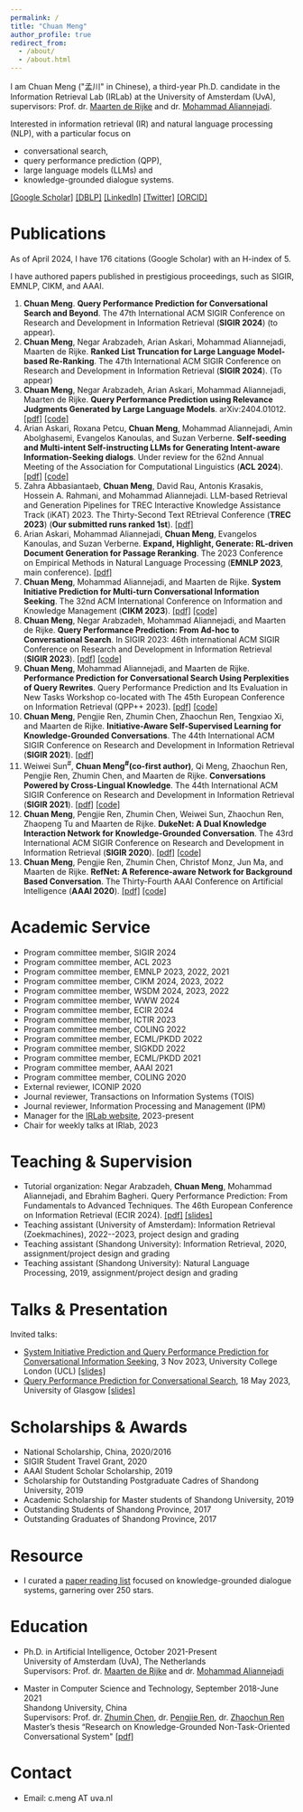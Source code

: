 ```yaml
---
permalink: /
title: "Chuan Meng"
author_profile: true
redirect_from: 
  - /about/
  - /about.html
---
```


I am Chuan Meng ("孟川" in Chinese), a third-year Ph.D. candidate in the Information Retrieval Lab (IRLab) at the University of Amsterdam (UvA), supervisors: Prof. dr. [Maarten de Rijke](https://staff.fnwi.uva.nl/m.derijke/bio/) and dr. [Mohammad Aliannejadi](https://aliannejadi.com/). 

Interested in information retrieval (IR) and natural language processing (NLP), with a particular focus on 
- conversational search, 
- query performance prediction (QPP), 
- large language models (LLMs) and 
- knowledge-grounded dialogue systems.  

[[Google Scholar]](https://scholar.google.com/citations?user=F5gFxkcAAAAJ&hl=en) [[DBLP]](https://dblp.org/pid/247/5768.html) [[LinkedIn]](https://www.linkedin.com/in/chuan-meng-354066217/) [[Twitter]](https://twitter.com/ChuanMg) [[ORCID]](https://orcid.org/0000-0002-1434-7596)


Publications
======

As of April 2024, I have 176 citations (Google Scholar) with an H-index of 5.

I have authored papers published in prestigious proceedings, such as SIGIR, EMNLP, CIKM, and AAAI. 
1. **Chuan Meng**. **Query Performance Prediction for Conversational Search and Beyond**. The 47th International ACM SIGIR Conference on Research and Development in Information Retrieval (**SIGIR 2024**) (to appear).
2. **Chuan Meng**, Negar Arabzadeh, Arian Askari, Mohammad Aliannejadi, Maarten de Rijke. **Ranked List Truncation for Large Language Model-based Re-Ranking**. The 47th International ACM SIGIR Conference on Research and Development in Information Retrieval (**SIGIR 2024**). (To appear)
3. **Chuan Meng**, Negar Arabzadeh, Arian Askari, Mohammad Aliannejadi, Maarten de Rijke. **Query Performance Prediction using Relevance Judgments Generated by Large Language Models**. arXiv:2404.01012. [[pdf]](https://arxiv.org/abs/2404.01012) [[code]](https://github.com/ChuanMeng/QPP-GenRE)
4. Arian Askari, Roxana Petcu, **Chuan Meng**, Mohammad Aliannejadi, Amin Abolghasemi, Evangelos Kanoulas, and Suzan Verberne. **Self-seeding and Multi-intent Self-instructing LLMs for Generating Intent-aware Information-Seeking dialogs**. Under review for the 62nd Annual Meeting of the Association for Computational Linguistics (**ACL 2024**). [[pdf]](https://arxiv.org/abs/2402.11633) [[code]](https://github.com/arian-askari/solid) 
5. Zahra Abbasiantaeb, **Chuan Meng**, David Rau, Antonis Krasakis, Hossein A. Rahmani, and Mohammad Aliannejadi. LLM-based Retrieval and Generation Pipelines for TREC Interactive Knowledge Assistance Track (iKAT) 2023. The Thirty-Second Text REtrieval Conference (**TREC 2023**) (**Our submitted runs ranked 1st**). [[pdf]](https://trec.nist.gov/pubs/trec32/papers/IRLab-Amsterdam.K.pdf)
6. Arian Askari, Mohammad Aliannejadi, **Chuan Meng**, Evangelos Kanoulas, and Suzan Verberne. **Expand, Highlight, Generate: RL-driven Document Generation for Passage Reranking**. The 2023 Conference on Empirical Methods in Natural Language Processing (**EMNLP 2023**, main conference). [[pdf]](https://aclanthology.org/2023.emnlp-main.623/)  
7. **Chuan Meng**, Mohammad Aliannejadi, and Maarten de Rijke. **System Initiative Prediction for Multi-turn Conversational Information Seeking**. The 32nd ACM International Conference on Information and Knowledge Management (**CIKM 2023**). [[pdf]](https://dl.acm.org/doi/10.1145/3583780.3615070) [[code]](https://github.com/ChuanMeng/SIP)
8. **Chuan Meng**, Negar Arabzadeh, Mohammad Aliannejadi, and Maarten de Rijke. **Query Performance Prediction: From Ad-hoc to Conversational Search**. In SIGIR 2023: 46th international ACM SIGIR Conference on Research and Development in Information Retrieval (**SIGIR 2023**). [[pdf]](https://dl.acm.org/doi/abs/10.1145/3539618.3591919) [[code]](https://github.com/ChuanMeng/QPP4CS)
9. **Chuan Meng**, Mohammad Aliannejadi, and Maarten de Rijke. **Performance Prediction for Conversational Search Using Perplexities of Query Rewrites**. Query Performance Prediction and Its Evaluation in New Tasks Workshop co-located with The 45th European Conference on Information Retrieval (QPP++ 2023). [[pdf]](https://ceur-ws.org/Vol-3366/paper-05.pdf) [[code]](https://github.com/ChuanMeng/QPP4CS)
10. **Chuan Meng**, Pengjie Ren, Zhumin Chen, Zhaochun Ren, Tengxiao Xi, and Maarten de Rijke. **Initiative-Aware Self-Supervised Learning for Knowledge-Grounded Conversations**. The 44th International ACM SIGIR Conference on Research and Development in Information Retrieval (**SIGIR 2021**). [[pdf]](https://dl.acm.org/doi/10.1145/3404835.3462824) 
11. Weiwei Sun<sup>#</sup>, **Chuan Meng<sup>#</sup>(co-first author)**, Qi Meng, Zhaochun Ren, Pengjie Ren, Zhumin Chen, and Maarten de Rijke. **Conversations Powered by Cross-Lingual Knowledge**. The 44th International ACM SIGIR Conference on Research and Development in Information Retrieval (**SIGIR 2021**). [[pdf]](https://dl.acm.org/doi/10.1145/3404835.3462883) [[code]](https://github.com/sunnweiwei/ckgc) 
12. **Chuan Meng**, Pengjie Ren, Zhumin Chen, Weiwei Sun, Zhaochun Ren, Zhaopeng Tu and Maarten de Rijke. **DukeNet: A Dual Knowledge Interaction Network for Knowledge-Grounded Conversation**. The 43rd International ACM SIGIR Conference on Research and Development in Information Retrieval (**SIGIR 2020**). [[pdf]](https://dl.acm.org/doi/pdf/10.1145/3397271.3401097) [[code]](https://github.com/ChuanMeng/DukeNet)
13. **Chuan Meng**, Pengjie Ren, Zhumin Chen, Christof Monz, Jun Ma, and Maarten de Rijke. **RefNet: A Reference-aware Network for Background Based Conversation**. The Thirty-Fourth AAAI Conference on Artificial Intelligence (**AAAI 2020**). [[pdf]](https://ojs.aaai.org/index.php/AAAI/article/view/6370) [[code]](https://github.com/ChuanMeng/RefNet)

 
Academic Service
======

* Program committee member, SIGIR 2024
* Program committee member, ACL 2023
* Program committee member, EMNLP 2023, 2022, 2021
* Program committee member, CIKM 2024, 2023, 2022
* Program committee member, WSDM 2024, 2023, 2022
* Program committee member, WWW 2024
* Program committee member, ECIR 2024
* Program committee member, ICTIR 2023
* Program committee member, COLING 2022
* Program committee member, ECML/PKDD 2022
* Program committee member, SIGKDD 2022
* Program committee member, ECML/PKDD 2021
* Program committee member, AAAI 2021
* Program committee member, COLING 2020
* External reviewer, ICONIP 2020
* Journal reviewer, Transactions on Information Systems (TOIS)
* Journal reviewer, Information Processing and Management (IPM)
* Manager for the [IRLab website](https://irlab.science.uva.nl), 2023-present 
* Chair for weekly talks at IRlab, 2023

Teaching & Supervision
======
* Tutorial organization: Negar Arabzadeh, **Chuan Meng**, Mohammad Aliannejadi, and Ebrahim Bagheri. Query Performance Prediction: From Fundamentals to Advanced Techniques. The 46th European Conference on Information Retrieval (ECIR 2024). [[pdf]](https://link.springer.com/chapter/10.1007/978-3-031-56069-9_51) [[slides]](https://github.com/ChuanMeng/ChuanMeng.github.io/blob/master/files/slides/tutorial_ecir2024_28.3.2024.pdf)
* Teaching assistant (University of Amsterdam): Information Retrieval (Zoekmachines), 2022--2023, project design and grading
* Teaching assistant (Shandong University): Information Retrieval, 2020, assignment/project design and grading
* Teaching assistant (Shandong University): Natural Language Processing, 2019, assignment/project design and grading

Talks & Presentation
======
Invited talks:
* [System Initiative Prediction and Query Performance Prediction for Conversational Information Seeking](https://www.linkedin.com/posts/ucl-wi-group_ucl-wi-talk-system-initiative-and-query-activity-7124768037257256960-Gcp-/?utm_source=share&utm_medium=member_desktop), 3 Nov 2023, University College London (UCL) [[slides]](https://github.com/ChuanMeng/ChuanMeng.github.io/blob/master/files/slides/talk_ucl_3.11.2023.pdf)
* [Query Performance Prediction for Conversational Search](https://samoa.dcs.gla.ac.uk/events/viewtalk.jsp?id=18953), 18 May 2023, University of Glasgow [[slides]](https://github.com/ChuanMeng/ChuanMeng.github.io/blob/master/files/slides/talk_glasgow_22.5.2023.pdf)

Scholarships & Awards
======
* National Scholarship, China, 2020/2016
* SIGIR Student Travel Grant, 2020
* AAAI Student Scholar Scholarship, 2019
* Scholarship for Outstanding Postgraduate Cadres of Shandong University, 2019
* Academic Scholarship for Master students of Shandong University, 2019
* Outstanding Students of Shandong Province, 2017
* Outstanding Graduates of Shandong Province, 2017

Resource
======
* I curated a [paper reading list](https://github.com/ChuanMeng/Knowledge-Grounded-Conversation) focused on knowledge-grounded dialogue systems, garnering over 250 stars.

Education
======
* Ph.D. in Artificial Intelligence, October 2021-Present   
University of Amsterdam (UvA), The Netherlands   
Supervisors: Prof. dr. [Maarten de Rijke](https://staff.fnwi.uva.nl/m.derijke/bio/) and dr. [Mohammad Aliannejadi](https://aliannejadi.com/)

* Master in Computer Science and Technology, September 2018-June 2021   
Shandong University, China   
Supervisors: Prof. dr. [Zhumin Chen](https://ir.sdu.edu.cn/~zhuminchen/~zhuminchen_en.htm), dr. [Pengjie Ren](https://pengjieren.github.io/), dr. [Zhaochun Ren](https://renzhaochun.github.io/)   
Master’s thesis “Research on Knowledge-Grounded Non-Task-Oriented Conversational System" [[pdf]](https://www.cnki.net/KCMS/detail/detail.aspx?dbcode=CMFD&dbname=CMFD202202&filename=1022026198.nh&uniplatform=OVERSEA&v=zao5F6xhj_UGqk_7dH6Trupix7kRUmMIdlFW9mizxN6pYttZ3XOIcEr-6MPO-YY1)

Contact
======
* Email: c.meng AT uva.nl
